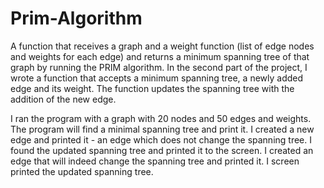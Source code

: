 # Prim-Algorithm

A function that receives a graph and a weight function (list of edge nodes and weights for each edge)
and returns a minimum spanning tree of that graph by running the PRIM algorithm.
In the second part of the project, I wrote a function that accepts a minimum spanning tree, a newly added edge and its weight. 
The function updates the spanning tree with the addition of the new edge.

I ran the program with a graph with 20 nodes and 50 edges and weights.
The program will find a minimal spanning tree and print it.
I created a new edge and printed it - an edge which does not change the spanning tree.
I found the updated spanning tree and printed it to the screen.
I created an edge that will indeed change the spanning tree and printed it.
I screen printed the updated spanning tree.
